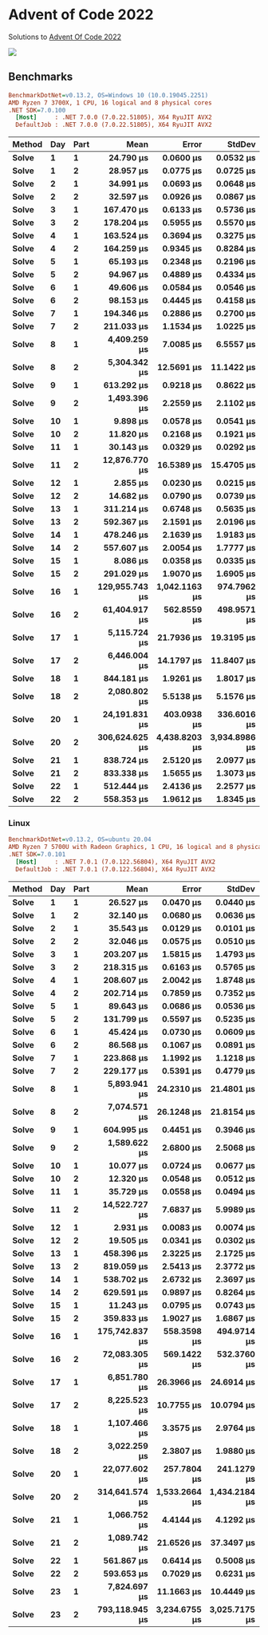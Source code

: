 Advent of Code 2022
===================

Solutions to [Advent Of Code 2022](http://adventofcode.com/2022)

![](https://github.com/adamrodger/advent-2022/workflows/Build%20and%20Test/badge.svg)

Benchmarks
----------

``` ini
BenchmarkDotNet=v0.13.2, OS=Windows 10 (10.0.19045.2251)
AMD Ryzen 7 3700X, 1 CPU, 16 logical and 8 physical cores
.NET SDK=7.0.100
  [Host]     : .NET 7.0.0 (7.0.22.51805), X64 RyuJIT AVX2
  DefaultJob : .NET 7.0.0 (7.0.22.51805), X64 RyuJIT AVX2
```

| Method | Day | Part |          Mean |      Error |     StdDev |
|------- |---- |----- |--------------:|-----------:|-----------:|
|  **Solve** |   **1** |    **1** |      **24.790 μs** |     **0.0600 μs** |     **0.0532 μs** |
|  **Solve** |   **1** |    **2** |      **28.957 μs** |     **0.0775 μs** |     **0.0725 μs** |
|  **Solve** |   **2** |    **1** |      **34.991 μs** |     **0.0693 μs** |     **0.0648 μs** |
|  **Solve** |   **2** |    **2** |      **32.597 μs** |     **0.0926 μs** |     **0.0867 μs** |
|  **Solve** |   **3** |    **1** |     **167.470 μs** |     **0.6133 μs** |     **0.5736 μs** |
|  **Solve** |   **3** |    **2** |     **178.204 μs** |     **0.5955 μs** |     **0.5570 μs** |
|  **Solve** |   **4** |    **1** |     **163.524 μs** |     **0.3694 μs** |     **0.3275 μs** |
|  **Solve** |   **4** |    **2** |     **164.259 μs** |     **0.9345 μs** |     **0.8284 μs** |
|  **Solve** |   **5** |    **1** |      **65.193 μs** |     **0.2348 μs** |     **0.2196 μs** |
|  **Solve** |   **5** |    **2** |      **94.967 μs** |     **0.4889 μs** |     **0.4334 μs** |
|  **Solve** |   **6** |    **1** |      **49.606 μs** |     **0.0584 μs** |     **0.0546 μs** |
|  **Solve** |   **6** |    **2** |      **98.153 μs** |     **0.4445 μs** |     **0.4158 μs** |
|  **Solve** |   **7** |    **1** |     **194.346 μs** |     **0.2886 μs** |     **0.2700 μs** |
|  **Solve** |   **7** |    **2** |     **211.033 μs** |     **1.1534 μs** |     **1.0225 μs** |
|  **Solve** |   **8** |    **1** |   **4,409.259 μs** |     **7.0085 μs** |     **6.5557 μs** |
|  **Solve** |   **8** |    **2** |   **5,304.342 μs** |    **12.5691 μs** |    **11.1422 μs** |
|  **Solve** |   **9** |    **1** |     **613.292 μs** |     **0.9218 μs** |     **0.8622 μs** |
|  **Solve** |   **9** |    **2** |   **1,493.396 μs** |     **2.2559 μs** |     **2.1102 μs** |
|  **Solve** |  **10** |    **1** |       **9.898 μs** |     **0.0578 μs** |     **0.0541 μs** |
|  **Solve** |  **10** |    **2** |      **11.820 μs** |     **0.2168 μs** |     **0.1921 μs** |
|  **Solve** |  **11** |    **1** |      **30.143 μs** |     **0.0329 μs** |     **0.0292 μs** |
|  **Solve** |  **11** |    **2** |  **12,876.770 μs** |    **16.5389 μs** |    **15.4705 μs** |
|  **Solve** |  **12** |    **1** |       **2.855 μs** |     **0.0230 μs** |     **0.0215 μs** |
|  **Solve** |  **12** |    **2** |      **14.682 μs** |     **0.0790 μs** |     **0.0739 μs** |
|  **Solve** |  **13** |    **1** |     **311.214 μs** |     **0.6748 μs** |     **0.5635 μs** |
|  **Solve** |  **13** |    **2** |     **592.367 μs** |     **2.1591 μs** |     **2.0196 μs** |
|  **Solve** |  **14** |    **1** |     **478.246 μs** |     **2.1639 μs** |     **1.9183 μs** |
|  **Solve** |  **14** |    **2** |     **557.607 μs** |     **2.0054 μs** |     **1.7777 μs** |
|  **Solve** |  **15** |    **1** |       **8.086 μs** |     **0.0358 μs** |     **0.0335 μs** |
|  **Solve** |  **15** |    **2** |     **291.029 μs** |     **1.9070 μs** |     **1.6905 μs** |
|  **Solve** |  **16** |    **1** | **129,955.743 μs** | **1,042.1163 μs** |   **974.7962 μs** |
|  **Solve** |  **16** |    **2** |  **61,404.917 μs** |   **562.8559 μs** |   **498.9571 μs** |
|  **Solve** |  **17** |    **1** |   **5,115.724 μs** |    **21.7936 μs** |    **19.3195 μs** |
|  **Solve** |  **17** |    **2** |   **6,446.004 μs** |    **14.1797 μs** |    **11.8407 μs** |
|  **Solve** |  **18** |    **1** |     **844.181 μs** |     **1.9261 μs** |     **1.8017 μs** |
|  **Solve** |  **18** |    **2** |   **2,080.802 μs** |     **5.5138 μs** |     **5.1576 μs** |
|  **Solve** |  **20** |    **1** |  **24,191.831 μs** |   **403.0938 μs** |   **336.6016 μs** |
|  **Solve** |  **20** |    **2** | **306,624.625 μs** | **4,438.8203 μs** | **3,934.8986 μs** |
|  **Solve** |  **21** |    **1** |     **838.724 μs** |     **2.5120 μs** |     **2.0977 μs** |
|  **Solve** |  **21** |    **2** |     **833.338 μs** |     **1.5655 μs** |     **1.3073 μs** |
|  **Solve** |  **22** |    **1** |     **512.444 μs** |     **2.4136 μs** |     **2.2577 μs** |
|  **Solve** |  **22** |    **2** |     **558.353 μs** |     **1.9612 μs** |     **1.8345 μs** |

### Linux

``` ini
BenchmarkDotNet=v0.13.2, OS=ubuntu 20.04
AMD Ryzen 7 5700U with Radeon Graphics, 1 CPU, 16 logical and 8 physical cores
.NET SDK=7.0.101
  [Host]     : .NET 7.0.1 (7.0.122.56804), X64 RyuJIT AVX2
  DefaultJob : .NET 7.0.1 (7.0.122.56804), X64 RyuJIT AVX2
```

| Method | Day | Part |           Mean |         Error |        StdDev |         Median |
|------- |---- |----- |---------------:|--------------:|--------------:|---------------:|
|  **Solve** |   **1** |    **1** |      **26.527 μs** |     **0.0470 μs** |     **0.0440 μs** |      **26.533 μs** |
|  **Solve** |   **1** |    **2** |      **32.140 μs** |     **0.0680 μs** |     **0.0636 μs** |      **32.123 μs** |
|  **Solve** |   **2** |    **1** |      **35.543 μs** |     **0.0129 μs** |     **0.0101 μs** |      **35.543 μs** |
|  **Solve** |   **2** |    **2** |      **32.046 μs** |     **0.0575 μs** |     **0.0510 μs** |      **32.045 μs** |
|  **Solve** |   **3** |    **1** |     **203.207 μs** |     **1.5815 μs** |     **1.4793 μs** |     **203.496 μs** |
|  **Solve** |   **3** |    **2** |     **218.315 μs** |     **0.6163 μs** |     **0.5765 μs** |     **218.275 μs** |
|  **Solve** |   **4** |    **1** |     **208.607 μs** |     **2.0042 μs** |     **1.8748 μs** |     **207.990 μs** |
|  **Solve** |   **4** |    **2** |     **202.714 μs** |     **0.7859 μs** |     **0.7352 μs** |     **202.497 μs** |
|  **Solve** |   **5** |    **1** |      **89.643 μs** |     **0.0686 μs** |     **0.0536 μs** |      **89.644 μs** |
|  **Solve** |   **5** |    **2** |     **131.799 μs** |     **0.5597 μs** |     **0.5235 μs** |     **131.745 μs** |
|  **Solve** |   **6** |    **1** |      **45.424 μs** |     **0.0730 μs** |     **0.0609 μs** |      **45.440 μs** |
|  **Solve** |   **6** |    **2** |      **86.568 μs** |     **0.1067 μs** |     **0.0891 μs** |      **86.560 μs** |
|  **Solve** |   **7** |    **1** |     **223.868 μs** |     **1.1992 μs** |     **1.1218 μs** |     **223.457 μs** |
|  **Solve** |   **7** |    **2** |     **229.177 μs** |     **0.5391 μs** |     **0.4779 μs** |     **229.079 μs** |
|  **Solve** |   **8** |    **1** |   **5,893.941 μs** |    **24.2310 μs** |    **21.4801 μs** |   **5,888.739 μs** |
|  **Solve** |   **8** |    **2** |   **7,074.571 μs** |    **26.1248 μs** |    **21.8154 μs** |   **7,075.311 μs** |
|  **Solve** |   **9** |    **1** |     **604.995 μs** |     **0.4451 μs** |     **0.3946 μs** |     **605.037 μs** |
|  **Solve** |   **9** |    **2** |   **1,589.622 μs** |     **2.6800 μs** |     **2.5068 μs** |   **1,588.953 μs** |
|  **Solve** |  **10** |    **1** |      **10.077 μs** |     **0.0724 μs** |     **0.0677 μs** |      **10.063 μs** |
|  **Solve** |  **10** |    **2** |      **12.320 μs** |     **0.0548 μs** |     **0.0512 μs** |      **12.322 μs** |
|  **Solve** |  **11** |    **1** |      **35.729 μs** |     **0.0558 μs** |     **0.0494 μs** |      **35.729 μs** |
|  **Solve** |  **11** |    **2** |  **14,522.727 μs** |     **7.6837 μs** |     **5.9989 μs** |  **14,521.519 μs** |
|  **Solve** |  **12** |    **1** |       **2.931 μs** |     **0.0083 μs** |     **0.0074 μs** |       **2.933 μs** |
|  **Solve** |  **12** |    **2** |      **19.505 μs** |     **0.0341 μs** |     **0.0302 μs** |      **19.502 μs** |
|  **Solve** |  **13** |    **1** |     **458.396 μs** |     **2.3225 μs** |     **2.1725 μs** |     **457.987 μs** |
|  **Solve** |  **13** |    **2** |     **819.059 μs** |     **2.5413 μs** |     **2.3772 μs** |     **819.305 μs** |
|  **Solve** |  **14** |    **1** |     **538.702 μs** |     **2.6732 μs** |     **2.3697 μs** |     **538.319 μs** |
|  **Solve** |  **14** |    **2** |     **629.591 μs** |     **0.9897 μs** |     **0.8264 μs** |     **629.353 μs** |
|  **Solve** |  **15** |    **1** |      **11.243 μs** |     **0.0795 μs** |     **0.0743 μs** |      **11.239 μs** |
|  **Solve** |  **15** |    **2** |     **359.833 μs** |     **1.9027 μs** |     **1.6867 μs** |     **359.782 μs** |
|  **Solve** |  **16** |    **1** | **175,742.837 μs** |   **558.3598 μs** |   **494.9714 μs** | **175,645.204 μs** |
|  **Solve** |  **16** |    **2** |  **72,083.305 μs** |   **569.1422 μs** |   **532.3760 μs** |  **72,022.277 μs** |
|  **Solve** |  **17** |    **1** |   **6,851.780 μs** |    **26.3966 μs** |    **24.6914 μs** |   **6,846.362 μs** |
|  **Solve** |  **17** |    **2** |   **8,225.523 μs** |    **10.7755 μs** |    **10.0794 μs** |   **8,228.413 μs** |
|  **Solve** |  **18** |    **1** |   **1,107.466 μs** |     **3.3575 μs** |     **2.9764 μs** |   **1,107.070 μs** |
|  **Solve** |  **18** |    **2** |   **3,022.259 μs** |     **2.3807 μs** |     **1.9880 μs** |   **3,022.129 μs** |
|  **Solve** |  **20** |    **1** |  **22,077.602 μs** |   **257.7804 μs** |   **241.1279 μs** |  **22,073.330 μs** |
|  **Solve** |  **20** |    **2** | **314,641.574 μs** | **1,533.2664 μs** | **1,434.2184 μs** | **313,580.350 μs** |
|  **Solve** |  **21** |    **1** |   **1,066.752 μs** |     **4.4144 μs** |     **4.1292 μs** |   **1,065.421 μs** |
|  **Solve** |  **21** |    **2** |   **1,089.742 μs** |    **21.6526 μs** |    **37.3497 μs** |   **1,071.324 μs** |
|  **Solve** |  **22** |    **1** |     **561.867 μs** |     **0.6414 μs** |     **0.5008 μs** |     **561.940 μs** |
|  **Solve** |  **22** |    **2** |     **593.653 μs** |     **0.7029 μs** |     **0.6231 μs** |     **593.789 μs** |
|  **Solve** |  **23** |    **1** |   **7,824.697 μs** |    **11.1663 μs** |    **10.4449 μs** |   **7,823.839 μs** |
|  **Solve** |  **23** |    **2** | **793,118.945 μs** | **3,234.6755 μs** | **3,025.7175 μs** | **794,397.231 μs** |

